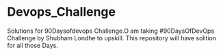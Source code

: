 # Devops_Challenge
Solutions for 90Daysofdevops Challenge.O am taking #90DaysOfDevOps Challenge by Shubham Londhe to upskill.
This repository will have solition for all those Days.
